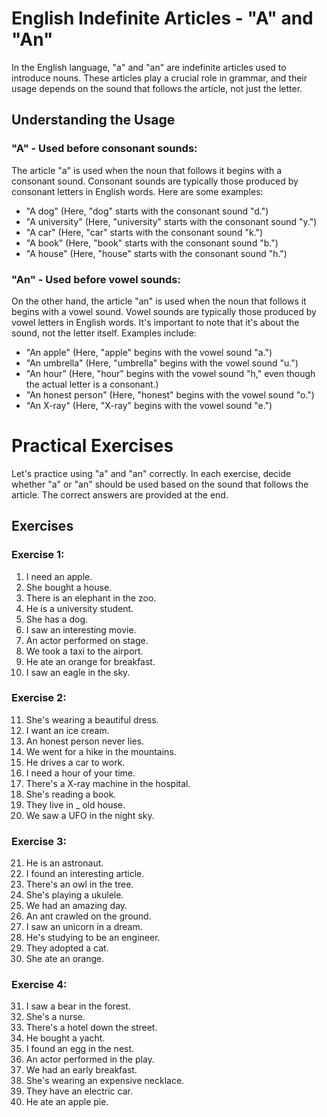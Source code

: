 # English Indefinite Articles - "A" and "An"

In the English language, "a" and "an" are indefinite articles used to introduce nouns. These articles play a crucial role in grammar, and their usage depends on the sound that follows the article, not just the letter.

## Understanding the Usage

### "A" - Used before consonant sounds:

The article "a" is used when the noun that follows it begins with a consonant sound. Consonant sounds are typically those produced by consonant letters in English words. Here are some examples:

- "A dog" (Here, "dog" starts with the consonant sound "d.")
- "A university" (Here, "university" starts with the consonant sound "y.")
- "A car" (Here, "car" starts with the consonant sound "k.")
- "A book" (Here, "book" starts with the consonant sound "b.")
- "A house" (Here, "house" starts with the consonant sound "h.")

### "An" - Used before vowel sounds:

On the other hand, the article "an" is used when the noun that follows it begins with a vowel sound. Vowel sounds are typically those produced by vowel letters in English words. It's important to note that it's about the sound, not the letter itself. Examples include:

- "An apple" (Here, "apple" begins with the vowel sound "a.")
- "An umbrella" (Here, "umbrella" begins with the vowel sound "u.")
- "An hour" (Here, "hour" begins with the vowel sound "h," even though the actual letter is a consonant.)
- "An honest person" (Here, "honest" begins with the vowel sound "o.")
- "An X-ray" (Here, "X-ray" begins with the vowel sound "e.")

# Practical Exercises

Let's practice using "a" and "an" correctly. In each exercise, decide whether "a" or "an" should be used based on the sound that follows the article. The correct answers are provided at the end.

## Exercises

### Exercise 1:

1. I need an apple.
2. She bought a house.
3. There is an elephant in the zoo.
4. He is a university student.
5. She has a dog.
6. I saw an interesting movie.
7. An actor performed on stage.
8. We took a taxi to the airport.
9. He ate an orange for breakfast.
10. I saw an eagle in the sky.

### Exercise 2:

11. She's wearing a beautiful dress.
12. I want an ice cream.
13. An honest person never lies.
14. We went for a hike in the mountains.
15. He drives a car to work.
16. I need a hour of your time.
17. There's a X-ray machine in the hospital.
18. She's reading a book.
19. They live in _ old house.
20. We saw a UFO in the night sky.

### Exercise 3:

21. He is an astronaut.
22. I found an interesting article.
23. There's an owl in the tree.
24. She's playing a ukulele.
25. We had an amazing day.
26. An ant crawled on the ground.
27. I saw an unicorn in a dream.
28. He's studying to be an engineer.
29. They adopted a cat.
30. She ate an orange.

### Exercise 4:

31. I saw a bear in the forest.
32. She's a nurse.
33. There's a hotel down the street.
34. He bought a yacht.
35. I found an egg in the nest.
36. An actor performed in the play.
37. We had an early breakfast.
38. She's wearing an expensive necklace.
39. They have an electric car.
40. He ate an apple pie.